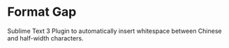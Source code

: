# Format Gap

Sublime Text 3 Plugin to automatically insert whitespace between Chinese and half-width characters.
